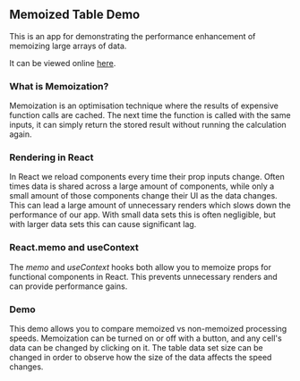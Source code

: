 <h2>Memoized Table Demo</h2>

<p>This is an app for demonstrating the performance enhancement of memoizing large arrays of data.</p>
<p>It can be viewed online <a href='https://morgan-sam.github.io/Memoized-Table-Demo/'>here</a>.</p>

<h3>What is Memoization?</h3>

<p>Memoization is an optimisation technique where the results of expensive function calls are cached. The next time the function is called with the same inputs, it can simply return the stored result without running the calculation again.</p>

<h3>Rendering in React</h3>

<p>In React we reload components every time their prop inputs change.
Often times data is shared across a large amount of components, while only a small amount of those components change their UI as the data changes.
This can lead a large amount of unnecessary renders which slows down the performance of our app. With small data sets this is often negligible, but with larger data sets this can cause significant lag.</p>

<h3>React.memo and useContext</h3>

<p>The <i>memo</i> and <i>useContext</i> hooks both allow you to memoize props for functional components in React. This prevents unnecessary renders and can provide performance gains.</p>

<h3>Demo</h3>

<p>This demo allows you to compare memoized vs non-memoized processing speeds. Memoization can be turned on or off with a button, and any cell's data can be changed by clicking on it. The table data set size can be changed in order to observe how the size of the data affects the speed changes.</p> 
